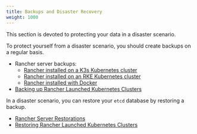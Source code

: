 ```yaml
---
title: Backups and Disaster Recovery
weight: 1000
---
```


This section is devoted to protecting your data in a disaster scenario.

To protect yourself from a disaster scenario, you should create backups on a regular basis.

  - Rancher server backups:
    - [Rancher installed on a K3s Kubernetes cluster](./backups/k3s-backups)
    - [Rancher installed on an RKE Kubernetes cluster](./backups/ha-backups)
    - [Rancher installed with Docker](./backups/single-node-backups/)
  - [Backing up Rancher Launched Kubernetes Clusters]({{<baseurl>}}/rancher/v2.0.x-v2.4.x/en/cluster-admin/backing-up-etcd/)

In a disaster scenario, you can restore your `etcd` database by restoring a backup.

   - [Rancher Server Restorations]({{<baseurl>}}/rancher/v2.0.x-v2.4.x/en/backups/restorations)
   - [Restoring Rancher Launched Kubernetes Clusters]({{<baseurl>}}/rancher/v2.0.x-v2.4.x/en/cluster-admin/restoring-etcd/)
